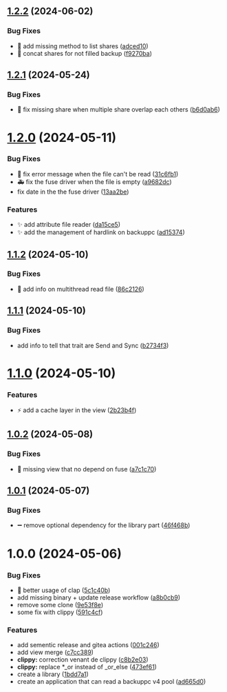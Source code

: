 ## [1.2.2](https://gogs.shadoware.org/phoenix/backuppc_pool/compare/v1.2.1...v1.2.2) (2024-06-02)


### Bug Fixes

* 🐛 add missing method to list shares ([adced10](https://gogs.shadoware.org/phoenix/backuppc_pool/commit/adced10314a56a2e3c07eaa610ee37caade46c65))
* 🐛 concat shares for not filled backup ([f9270ba](https://gogs.shadoware.org/phoenix/backuppc_pool/commit/f9270ba42bb4d43d49094550717b60aae1bef491))

## [1.2.1](https://gogs.shadoware.org/phoenix/backuppc_pool/compare/v1.2.0...v1.2.1) (2024-05-24)


### Bug Fixes

* 🐛 fix missing share when multiple share overlap each others ([b6d0ab6](https://gogs.shadoware.org/phoenix/backuppc_pool/commit/b6d0ab6ed3581e07257b5de4db5506155a34eaf0))

# [1.2.0](https://gogs.shadoware.org/phoenix/backuppc_pool/compare/v1.1.2...v1.2.0) (2024-05-11)


### Bug Fixes

* 🐛 fix error message when the file can't be read ([31c6fb1](https://gogs.shadoware.org/phoenix/backuppc_pool/commit/31c6fb198bc34d809218fd9de8b1eb5c1909c6d9))
* 🚑️ fix the fuse driver when the file is empty ([a9682dc](https://gogs.shadoware.org/phoenix/backuppc_pool/commit/a9682dca2f144e49f49240d665ba412325e46361))
* fix date in the the fuse driver ([13aa2be](https://gogs.shadoware.org/phoenix/backuppc_pool/commit/13aa2bef18e61c59ebf860941e645711decaf7d1))


### Features

* ✨ add attribute file reader ([da15ce5](https://gogs.shadoware.org/phoenix/backuppc_pool/commit/da15ce538125bf937c3f1fee4ff544468b299e2e))
* ✨ add the management of hardlink on backuppc ([ad15374](https://gogs.shadoware.org/phoenix/backuppc_pool/commit/ad15374db9e6ccc9a7da9a5ef6e02ed6405682a6))

## [1.1.2](https://gogs.shadoware.org/phoenix/backuppc_pool/compare/v1.1.1...v1.1.2) (2024-05-10)


### Bug Fixes

* 🧵 add info on multithread read file ([86c2126](https://gogs.shadoware.org/phoenix/backuppc_pool/commit/86c21260672f72f5585c55fb81fc3260dd25443c))

## [1.1.1](https://gogs.shadoware.org/phoenix/backuppc_pool/compare/v1.1.0...v1.1.1) (2024-05-10)


### Bug Fixes

* add info to tell that trait are Send and Sync ([b2734f3](https://gogs.shadoware.org/phoenix/backuppc_pool/commit/b2734f3ad259cff421e1f3e33e67a671506debd0))

# [1.1.0](https://gogs.shadoware.org/phoenix/backuppc_pool/compare/v1.0.2...v1.1.0) (2024-05-10)


### Features

* ⚡️ add a cache layer in the view ([2b23b4f](https://gogs.shadoware.org/phoenix/backuppc_pool/commit/2b23b4fd47c46b5ccdf07958f36f7741c59ac031))

## [1.0.2](https://gogs.shadoware.org/phoenix/backuppc_pool/compare/v1.0.1...v1.0.2) (2024-05-08)


### Bug Fixes

* 🐛 missing view that no depend on fuse ([a7c1c70](https://gogs.shadoware.org/phoenix/backuppc_pool/commit/a7c1c704ce156e9e1a208909df4e1d23a4ca1503))

## [1.0.1](https://gogs.shadoware.org/phoenix/backuppc_pool/compare/v1.0.0...v1.0.1) (2024-05-07)


### Bug Fixes

* ➖ remove optional dependency for the library part ([46f468b](https://gogs.shadoware.org/phoenix/backuppc_pool/commit/46f468b3b0ac11859da18c34b3163832030de156))

# 1.0.0 (2024-05-06)


### Bug Fixes

* 🐛 better usage of clap ([5c1c40b](https://gogs.shadoware.org/phoenix/backuppc_pool/commit/5c1c40b821c1392f01cc2bcf2681b1dd4fc24a6a))
* add missing binary + update release workflow ([a8b0cb9](https://gogs.shadoware.org/phoenix/backuppc_pool/commit/a8b0cb956c8c0dc5cc8897ef827f36144841d3ce))
* remove some clone ([9e53f8e](https://gogs.shadoware.org/phoenix/backuppc_pool/commit/9e53f8e7e6190b3a48dd444cf86c30f66d3636d0))
* some fix with clippy ([591c4cf](https://gogs.shadoware.org/phoenix/backuppc_pool/commit/591c4cf403db4027524fe11a95f75b081de3c647))


### Features

* add sementic release and gitea actions ([001c246](https://gogs.shadoware.org/phoenix/backuppc_pool/commit/001c246552228cdfa4d79e8dfcb4a5f6aabf28c0))
* add view merge ([c7cc389](https://gogs.shadoware.org/phoenix/backuppc_pool/commit/c7cc389c09221db0cc1dfc8a271c01afd7737e60))
* **clippy:** correction venant de clippy ([c8b2e03](https://gogs.shadoware.org/phoenix/backuppc_pool/commit/c8b2e03a14a212bfa3215991c9374b76a7df3ac0))
* **clippy:** replace *_or instead of _or_else ([473ef61](https://gogs.shadoware.org/phoenix/backuppc_pool/commit/473ef61058668eef0688a3bb22ecbdf4f390953e))
* create a library ([1bdd7a1](https://gogs.shadoware.org/phoenix/backuppc_pool/commit/1bdd7a19e2a1122231b33d48caf460c0c22f1675))
* create an application that can read a backuppc v4 pool ([ad665d0](https://gogs.shadoware.org/phoenix/backuppc_pool/commit/ad665d044e0dba8171b40a7f42b167048b1cc3ee))
